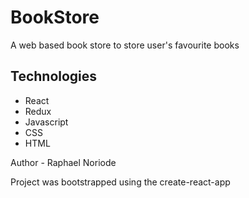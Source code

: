 # BookStore
A web based book store to store user's favourite books



## Technologies
- React
- Redux
- Javascript
- CSS
- HTML

Author - Raphael Noriode

Project was bootstrapped using the create-react-app